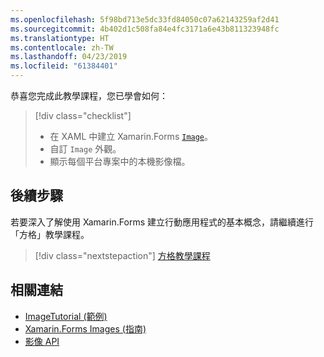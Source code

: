 ```yaml
---
ms.openlocfilehash: 5f98bd713e5dc33fd84050c07a62143259af2d41
ms.sourcegitcommit: 4b402d1c508fa84e4fc3171a6e43b811323948fc
ms.translationtype: HT
ms.contentlocale: zh-TW
ms.lasthandoff: 04/23/2019
ms.locfileid: "61384401"
---
```

恭喜您完成此教學課程，您已學會如何：

> [!div class="checklist"]
> - 在 XAML 中建立 Xamarin.Forms [`Image`](xref:Xamarin.Forms.Image)。
> - 自訂 `Image` 外觀。
> - 顯示每個平台專案中的本機影像檔。

## <a name="next-steps"></a>後續步驟

若要深入了解使用 Xamarin.Forms 建立行動應用程式的基本概念，請繼續進行「方格」教學課程。

> [!div class="nextstepaction"]
> [方格教學課程](~/get-started/tutorials/grid/index.yml)

## <a name="related-links"></a>相關連結

- [ImageTutorial (範例)](https://developer.xamarin.com/samples/xamarin-forms/GetStarted/Tutorials/ImageTutorial)
- [Xamarin.Forms Images (指南)](~/xamarin-forms/user-interface/images.md)
- [影像 API](xref:Xamarin.Forms.Image)
